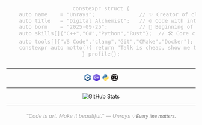 <p align="center">
  <pre style="font-family:monospace; font-size:14px; text-align:center; color:#c0c0c0;">
constexpr struct {
    auto name    = "Unrays";              // ✨ Creator of clarity
    auto title   = "Digital Alchemist";   // ⚙️ Code with intent
    auto born    = "2025-09-25";          // 📅 Beginning of the journey
    auto skills[]{"C++","C#","Python","Rust"};  // 🛠 Core crafts
    auto tools[]{"VS Code","clang","Git","CMake","Docker"}; // 🔧 Trusted tools
    constexpr auto motto(){ return "Talk is cheap, show me the code."; } // 💡 Philosophy
} profile{};
  </pre>
</p>

---

<p align="center">
  <code><img height="20" alt="C++" src="https://raw.githubusercontent.com/github/explore/main/topics/cpp/cpp.png"></code>
  <code><img height="20" alt="C#" src="https://raw.githubusercontent.com/github/explore/main/topics/csharp/csharp.png"></code>
  <code><img height="20" alt="Python" src="https://raw.githubusercontent.com/github/explore/main/topics/python/python.png"></code>
  <code><img height="20" alt="Rust" src="https://raw.githubusercontent.com/github/explore/main/topics/rust/rust.png"></code>
</p>

---

<p align="center">
  <img src="https://github-readme-stats.vercel.app/api?username=Unrays&show_icons=true&theme=vue&hide_border=true&bg_color=0d1117&text_color=ffffff&icon_color=00b894&title_color=00b894" alt="GitHub Stats" />
</p>

---

<p align="center" style="font-style:italic; color:#aaaaaa; margin-top:20px;">
“Code is art. Make it beautiful.” — Unrays  
<span style="font-size:12px; color:#777;">💡 Every line matters.</span>
</p>
